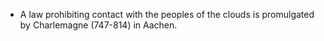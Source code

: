 ﻿- A law prohibiting contact with the peoples of the clouds is promulgated by Charlemagne (747-814) in Aachen.
